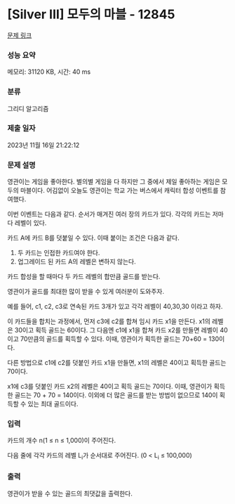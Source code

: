# [Silver III] 모두의 마블 - 12845 

[문제 링크](https://www.acmicpc.net/problem/12845) 

### 성능 요약

메모리: 31120 KB, 시간: 40 ms

### 분류

그리디 알고리즘

### 제출 일자

2023년 11월 16일 21:22:12

### 문제 설명

<p>영관이는 게임을 좋아한다. 별의별 게임을 다 하지만 그 중에서 제일 좋아하는 게임은 모두의 마블이다. 어김없이 오늘도 영관이는 학교 가는 버스에서 캐릭터 합성 이벤트를 참여했다.</p>

<p>이번 이벤트는 다음과 같다. 순서가 매겨진 여러 장의 카드가 있다. 각각의 카드는 저마다 레벨이 있다.</p>

<p>카드 A에 카드 B를 덧붙일 수 있다. 이때 붙이는 조건은 다음과 같다.</p>

<ol>
	<li>두 카드는 인접한 카드여야 한다.</li>
	<li>업그레이드 된 카드 A의 레벨은 변하지 않는다.</li>
</ol>

<p>카드 합성을 할 때마다 두 카드 레벨의 합만큼 골드를 받는다.</p>

<p>영관이가 골드를 최대한 많이 받을 수 있게 여러분이 도와주자.</p>

<p>예를 들어, c1, c2, c3로 연속된 카드 3개가 있고 각각 레벨이 40,30,30 이라고 하자.</p>

<p>이 카드들을 합치는 과정에서, 먼저 c3에 c2를 합쳐 임시 카드 x1을 만든다. x1의 레벨은 30이고 획득 골드는 60이다. 그 다음엔 c1에 x1을 합쳐 카드 x2를 만들면 레벨이 40이고 70만큼의 골드를 획득할 수 있다. 이때, 영관이가 획득한 골드는 70+60 = 130이다.</p>

<p>다른 방법으로 c1에 c2를 덧붙인 카드 x1을 만들면, x1의 레벨은 40이고 획득한 골드는 70이다.</p>

<p>x1에 c3를 덧붙인 카드 x2의 레벨은 40이고 획득 골드는 70이다. 이때, 영관이가 획득한 골드는 70 + 70 = 140이다. 이외에 더 많은 골드를 받는 방법이 없으므로 140이 획득할 수 있는 최대 골드이다.</p>

### 입력 

 <p>카드의 개수 n(1 ≤ n ≤ 1,000)이 주어진다.</p>

<p>다음 줄에 각각 카드의 레벨 L<sub>i</sub>가 순서대로 주어진다. (0 < L<sub>i</sub> ≤ 100,000)</p>

### 출력 

 <p>영관이가 받을 수 있는 골드의 최댓값을 출력한다.</p>

